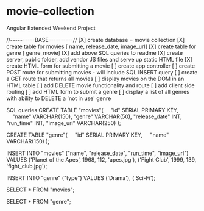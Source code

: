 # movie-collection
Angular Extended Weekend Project

//----------BASE----------//
[X] create database = movie collection
[X] create table for movies [ name, release_date, image_url]
[X] create table for genre [ genre_movie]
[X] add above SQL queries to readme
[X] create server, public folder, add vendor JS files        and serve up static HTML file
[X] create HTML form for submitting a movie
[ ] create app controller
[ ] create POST route for submitting movies - will include SQL INSERT query
[ ] create a GET route that returns all movies
[ ] display movies on the DOM in an HTML table
[ ] add DELETE movie functionality and route
[ ] add client side routing
[ ] add HTML form to submit a genre
[ ] display a list of all genres with ability to DELETE a 'not in use' genre





SQL queries
CREATE TABLE "movies"(
    "id" SERIAL PRIMARY KEY,
    "name" VARCHAR(150),
	"genre" VARCHAR(50),
	"release_date" INT,
	"run_time" INT,
	"image_url" VARCHAR(250)
);

CREATE TABLE "genre"(
    "id" SERIAL PRIMARY KEY,
    "name" VARCHAR(150)
);

INSERT INTO "movies" ("name", "release_date", "run_time", "image_url")
VALUES ('Planet of the Apes', 1968, 112, 'apes.jpg'),
('Fight Club', 1999, 139, 'fight_club.jpg');

INSERT INTO "genre" ("type")
VALUES ('Drama'), ('Sci-Fi');

SELECT * FROM "movies";

SELECT * FROM "genre";
